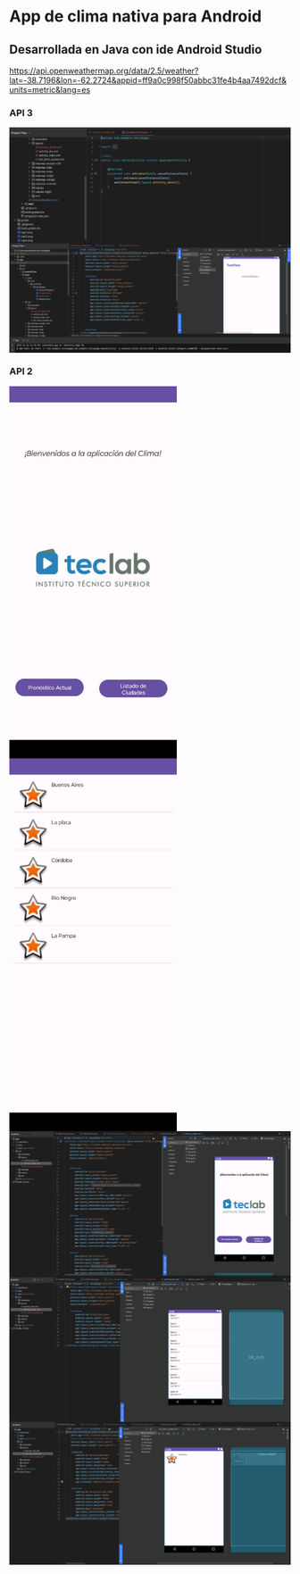 # App de clima nativa para Android

## Desarrollada en Java con ide Android Studio
https://api.openweathermap.org/data/2.5/weather?lat=-38.7196&lon=-62.2724&appid=ff9a0c998f50abbc31fe4b4aa7492dcf&units=metric&lang=es

### API 3

<img src="./cap4.png" align="center">
<img src="./cap5.png" align="center">


### API 2

<div>
    <img src="./pantalla1.jpeg" width="300" align="center">
    <img src="./pantalla2.jpeg" width="300" align="center">
</div>

<img src="./cap1.png" align="center">
<img src="./cap2.png" align="center">
<img src="./cap3.png" align="center">